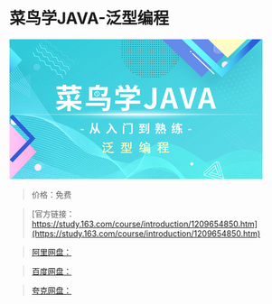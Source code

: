 # 菜鸟学JAVA-泛型编程

![img](../../../assets/study163/free/f2e92bc5b83842ddadb7a44bd9803b74.jpg)

> 价格：免费

> [官方链接：https://study.163.com/course/introduction/1209654850.htm](https://study.163.com/course/introduction/1209654850.htm)

> [阿里网盘：]()

> [百度网盘：]()

> [夸克网盘：]()
